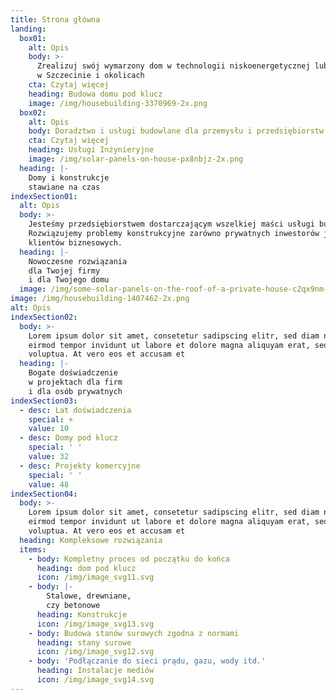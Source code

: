 ```yaml
---
title: Strona główna
landing:
  box01:
    alt: Opis
    body: >-
      Zrealizuj swój wymarzony dom w technologii niskoenergetycznej lub pasywnej
      w Szczecinie i okolicach
    cta: Czytaj więcej
    heading: Budowa domu pod klucz
    image: /img/housebuilding-3370969-2x.png
  box02:
    alt: Opis
    body: Doradztwo i usługi budowlane dla przemysłu i przedsiębiorstw
    cta: Czytaj więcej
    heading: Usługi Inżynieryjne
    image: /img/solar-panels-on-house-px8nbjz-2x.png
  heading: |-
    Domy i konstrukcje 
    stawiane na czas
indexSection01:
  alt: Opis
  body: >-
    Jesteśmy przedsiębiorstwem dostarczającym wszelkiej maści usługi budowlane.
    Rozwiązujemy problemy konstrukcyjne zarówno prywatnych inwestorów jak i
    klientów biznesowych. 
  heading: |-
    Nowoczesne rozwiązania 
    dla Twojej firmy
    i dla Twojego domu
  image: /img/some-solar-panels-on-the-roof-of-a-private-house-c2qx9nm-2x.png
image: /img/housebuilding-1407462-2x.png
alt: Opis
indexSection02:
  body: >-
    Lorem ipsum dolor sit amet, consetetur sadipscing elitr, sed diam nonumy
    eirmod tempor invidunt ut labore et dolore magna aliquyam erat, sed diam
    voluptua. At vero eos et accusam et
  heading: |-
    Bogate doświadczenie 
    w projektach dla firm
    i dla osób prywatnych
indexSection03:
  - desc: Lat doświadczenia
    special: +
    value: 10
  - desc: Domy pod klucz
    special: ' '
    value: 32
  - desc: Projekty komercyjne
    special: ' '
    value: 48
indexSection04:
  body: >-
    Lorem ipsum dolor sit amet, consetetur sadipscing elitr, sed diam nonumy
    eirmod tempor invidunt ut labore et dolore magna aliquyam erat, sed diam
    voluptua. At vero eos et accusam et
  heading: Kompleksowe rozwiązania
  items:
    - body: Kompletny proces od początku do końca
      heading: dom pod klucz
      icon: /img/image_svg11.svg
    - body: |-
        Stalowe, drewniane,
        czy betonowe
      heading: Konstrukcje
      icon: /img/image_svg13.svg
    - body: Budowa stanów surowych zgodna z normami
      heading: stany surowe
      icon: /img/image_svg12.svg
    - body: 'Podłączanie do sieci prądu, gazu, wody itd.'
      heading: Instalacje mediów
      icon: /img/image_svg14.svg
---
```


